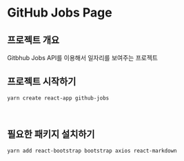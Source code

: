 # GitHub Jobs Page
## 프로젝트 개요
Gitbhub Jobs API를 이용해서 일자리를 보여주는 프로젝트
## 프로젝트 시작하기
```
yarn create react-app github-jobs
```

<br>

## 필요한 패키지 설치하기
```
yarn add react-bootstrap bootstrap axios react-markdown
```